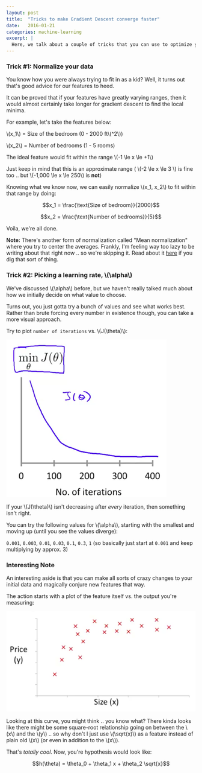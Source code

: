 ```yaml
---
layout: post
title:  "Tricks to make Gradient Descent converge faster"
date:   2016-01-21
categories: machine-learning
excerpt: |
  Here, we talk about a couple of tricks that you can use to optimize your gradient descent .. and make it run with fewer iterations, hence reducing the number of calculation cycles and doing your bit to save the planet.
---
```


### Trick #1: Normalize your data

You know how you were always trying to fit in as a kid? Well, it turns out that's good advice for our features to heed.

It can be proved that if your features have greatly varying ranges, then it would almost certainly take longer for gradient descent to find the local minima.

For example, let's take the features below:

\\(x_1\\) = Size of the bedroom (0 - 2000 ft\\(^2\\))

\\(x_2\\) = Number of bedrooms (1 - 5 rooms)

The ideal feature would fit within the range \\(-1 \le x \le +1\\)

Just keep in mind that this is an approximate range ( \\(-2 \le x \le 3 \\) is fine too .. but \\(-1,000 \le x \le 250\\) is **not**)

Knowing what we know now, we can easily normalize \\(x_1, x_2\\) to fit within that range by doing:

$$x_1 = \frac{\text{Size of bedroom}}{2000}$$

$$x_2 = \frac{\text{Number of bedrooms}}{5}$$

Voila, we're all done.

**Note:** There's another form of normalization called "Mean normalization" where you try to center the averages. Frankly, I'm feeling way too lazy to be writing about that right now .. so we're skipping it. Read about it [here](http://www.d.umn.edu/~deoka001/Normalization.html) if you dig that sort of thing.

### Trick #2: Picking a learning rate, \\(\alpha\\)

We've discussed \\(\alpha\\) before, but we haven't really talked much about how we initially decide on what value to choose.

Turns out, you just gotta try a bunch of values and see what works best. Rather than brute forcing every number in existence though, you can take a more visual approach.

Try to plot `number of iterations` vs. \\(J(\theta)\\):

![Number of iterations vs. Cost](/assets/machine-learning/tricks-plot-cost-vs-iterations.png)

If your \\(J(\theta)\\) isn't decreasing after *every* iteration, then something isn't right.

You can try the following values for \\(\alpha\\), starting with the smallest and moving up (until you see the values diverge):

`0.001`, `0.003`, `0.01`, `0.03`, `0.1`, `0.3`, `1`
(so basically just start at `0.001` and keep multiplying by approx. 3)

### Interesting Note

An interesting aside is that you can make all sorts of crazy changes to your initial data and magically conjure new features that way.

The action starts with a plot of the feature itself vs. the output you're measuring:

![Fitting a curve](/assets/machine-learning/tricks-fitting.png)

Looking at this curve, you might think .. you know what? There kinda looks like there might be some square-root relationship going on between the \\(x\\) and the \\(y\\) .. so why don't I just use \\(\sqrt(x)\\) as a feature instead of plain old \\(x\\) (or even in addition to the \\(x\\)).

That's *totally cool*. Now, you're hypothesis would look like:

$$h(\theta) = \theta_0 + \theta_1 x + \theta_2 \sqrt{x}$$

